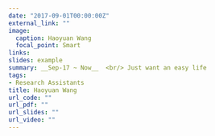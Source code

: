 ```yaml
---
date: "2017-09-01T00:00:00Z"
external_link: ""
image:
  caption: Haoyuan Wang
  focal_point: Smart
links: 
slides: example
summary: __Sep-17 ~ Now__  <br/> Just want an easy life
tags:
- Research Assistants
title: Haoyuan Wang
url_code: ""
url_pdf: ""
url_slides: ""
url_video: ""
---
```




